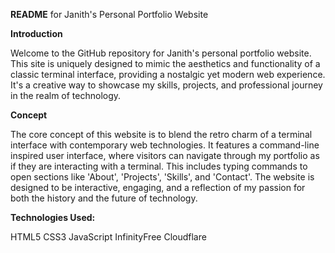 **README** for Janith's Personal Portfolio Website

**Introduction**

Welcome to the GitHub repository for Janith's personal portfolio website. This site is uniquely designed to mimic the aesthetics and functionality of a classic terminal interface, providing a nostalgic yet modern web experience. It's a creative way to showcase my skills, projects, and professional journey in the realm of technology.

**Concept**

The core concept of this website is to blend the retro charm of a terminal interface with contemporary web technologies. It features a command-line inspired user interface, where visitors can navigate through my portfolio as if they are interacting with a terminal. This includes typing commands to open sections like 'About', 'Projects', 'Skills', and 'Contact'. The website is designed to be interactive, engaging, and a reflection of my passion for both the history and the future of technology.

**Technologies Used:**

HTML5
CSS3
JavaScript
InfinityFree
Cloudflare
